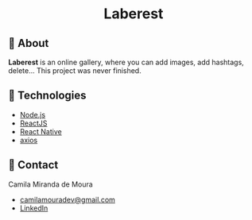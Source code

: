 <h1 align="center">
    Laberest
</h1>

## :bookmark: About

**Laberest** is an online gallery, where you can add images, add hashtags, delete... This project was never finished.

## :rocket: Technologies

- [Node.js](https://nodejs.org/en/)
- [ReactJS](https://reactjs.org/)
- [React Native](http://facebook.github.io/react-native/)
- [axios](https://github.com/axios/axios)

## :email: Contact

Camila Miranda de Moura
- [camilamouradev@gmail.com](mailto:camilamouradev@gmail.com)
- [LinkedIn](https://www.linkedin.com/in/camilam-moura/)
